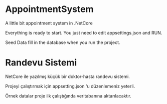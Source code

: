 # AppointmentSystem
A little bit appointment system in .NetCore 

Everything is ready to start. 
You just need to edit appsettings.json and RUN.

Seed Data fill in the database when you run the project. 

# Randevu Sistemi
NetCore ile yazılmış küçük bir doktor-hasta randevu sistemi.

Projeyi çalıştırmak için appsetting.json 'u düzenlemeniz yeterli.

Örnek datalar proje ilk çalıştığında veritabanına aktarılacaktır.
